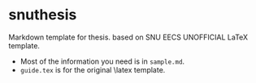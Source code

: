 snuthesis
=========

Markdown template for thesis.
based on SNU EECS UNOFFICIAL LaTeX template.

* Most of the information you need is in `sample.md`. 
* `guide.tex` is for the original \latex template.

